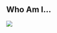 ## Who Am I...

<img  align = "center"  src = "OIG1 LAIgVAS5 SxgW73OV](https://github.com/user-attachments/assets/508dbf42-1592-42c2-b279-7bcbfc5704ad">
